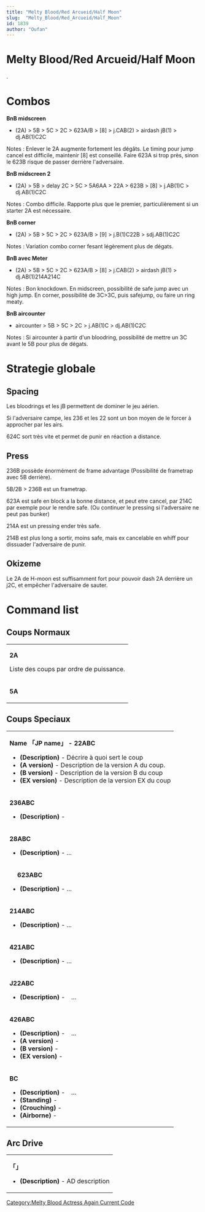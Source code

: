 ```yaml
---
title: "Melty Blood/Red Arcueid/Half Moon"
slug:  "Melty_Blood/Red_Arcueid/Half_Moon"
id: 1839
author: "Oufan"
---
```


# Melty Blood/Red Arcueid/Half Moon

.

# Combos

**BnB midscreen**

- (2A) \> 5B \> 5C \> 2C \> 623A/B \> \[8\] \> j.CAB(2) \> airdash jB(1)
  \> dj.AB(1)C2C

  
Notes : Enlever le 2A augmente fortement les dégâts. Le timing pour jump
cancel est difficile, maintenir \[8\] est conseillé. Faire 623A si trop
près, sinon le 623B risque de passer derrière l'adversaire.

**BnB midscreen 2**

- (2A) \> 5B \> delay 2C \> 5C \> 5A6AA \> 22A \> 623B \> \[8\] \>
  j.AB(1)C \> dj.AB(1)C2C

  
Notes : Combo difficile. Rapporte plus que le premier, particulièrement
si un starter 2A est nécessaire.

**BnB corner**

- (2A) \> 5B \> 5C \> 2C \> 623A/B \> \[9\] \> j.B(1)C22B \>
  sdj.AB(1)C2C

  
Notes : Variation combo corner fesant légèrement plus de dégats.

**BnB avec Meter**

- (2A) \> 5B \> 5C \> 2C \> 623A/B \> \[8\] \> j.CAB(2) \> airdash jB(1)
  \> dj.AB(1)214A214C

  
Notes : Bon knockdown. En midscreen, possibilité de safe jump avec un
high jump. En corner, possibilité de 3C\>3C, puis safejump, ou faire un
ring meaty.

**BnB aircounter**

- aircounter \> 5B \> 5C \> 2C \> j.AB(1)C \> dj.AB(1)C2C

  
Notes : Si aircounter à partir d'un bloodring, possibilité de mettre un
3C avant le 5B pour plus de dégats.

# Strategie globale

## Spacing

Les bloodrings et les jB permettent de dominer le jeu aérien.

Si l'adversaire campe, les 236 et les 22 sont un bon moyen de le forcer
à approcher par les airs.

624C sort très vite et permet de punir en réaction a distance.

## Press

236B possède énormément de frame advantage (Possibilité de frametrap
avec 5B derrière).

5B/2B \> 236B est un frametrap.

623A est safe en block a la bonne distance, et peut etre cancel, par
214C par exemple pour le rendre safe. (Ou continuer le pressing si
l'adversaire ne peut pas bunker)

214A est un pressing ender très safe.

214B est plus long a sortir, moins safe, mais ex cancelable en whiff
pour dissuader l'adversaire de punir.

## Okizeme

Le 2A de H-moon est suffisamment fort pour pouvoir dash 2A derrière un
j2C, et empêcher l'adversaire de sauter.

# Command list

## Coups Normaux

<table>
<tbody>
<tr class="odd">
<td><p><strong>2A</strong></p>
<p>Liste des coups par ordre de puissance.</p></td>
</tr>
<tr class="even">
<td><p><strong>5A</strong></p></td>
</tr>
</tbody>
</table>

## Coups Speciaux

<table>
<tbody>
<tr class="odd">
<td><p><strong>Name 「JP name」 - 22ABC</strong></p>
<ul>
<li><strong>(Description)</strong> - Décrire à quoi sert le coup</li>
<li><strong>(A version)</strong> - Description de la version A du
coup.</li>
<li><strong>(B version)</strong> - Description de la version B du
coup</li>
<li><strong>(EX version)</strong> - Description de la version EX du
coup</li>
</ul></td>
</tr>
<tr class="even">
<td><p><strong>236ABC</strong></p>
<ul>
<li><strong>(Description)</strong> -</li>
</ul></td>
</tr>
<tr class="odd">
<td><p><strong>28ABC</strong></p>
<ul>
<li><strong>(Description)</strong> - ...</li>
</ul></td>
</tr>
<tr class="even">
<td><p><strong>　 623ABC</strong></p>
<ul>
<li><strong>(Description)</strong> - ...</li>
</ul></td>
</tr>
<tr class="odd">
<td><p><strong>214ABC</strong></p>
<ul>
<li><strong>(Description)</strong> - ...</li>
</ul></td>
</tr>
<tr class="even">
<td><p><strong>421ABC</strong></p>
<ul>
<li><strong>(Description)</strong> - ...</li>
</ul></td>
</tr>
<tr class="odd">
<td><p><strong>J22ABC</strong></p>
<ul>
<li><strong>(Description)</strong> -　...</li>
</ul></td>
</tr>
<tr class="even">
<td><p><strong>426ABC</strong></p>
<ul>
<li><strong>(Description)</strong> -　...</li>
<li><strong>(A version)</strong> -</li>
<li><strong>(B version)</strong> -</li>
<li><strong>(EX version)</strong> -</li>
</ul></td>
</tr>
<tr class="odd">
<td><p><strong>BC</strong></p>
<ul>
<li><strong>(Description)</strong> -　...</li>
<li><strong>(Standing)</strong> -</li>
<li><strong>(Crouching)</strong> -</li>
<li><strong>(Airborne)</strong> -</li>
</ul></td>
</tr>
</tbody>
</table>

## Arc Drive

<table>
<tbody>
<tr class="odd">
<td><p><strong>「」</strong></p>
<ul>
<li><strong>(Description)</strong> - AD description</li>
</ul></td>
</tr>
</tbody>
</table>

[Category:Melty Blood Actress Again Current
Code](Category:Melty_Blood_Actress_Again_Current_Code "wikilink")

